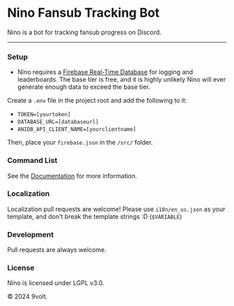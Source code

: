 # Nino Fansub Tracking Bot

Nino is a bot for tracking fansub progress on Discord.

****

### Setup

 - Nino requires a [Firebase Real-Time Database](https://firebase.google.com/docs/database) for logging and leaderboards. The base tier is free, and it is highly unlikely Nino will ever generate enough data to exceed the base tier.

Create a `.env` file in the project root and add the following to it: 

 - `TOKEN=[yourtoken]`
 - `DATABASE_URL=[databaseurl]`
 - `ANIDB_API_CLIENT_NAME=[yourclientname]`

Then, place your `firebase.json` in the `/src/` folder.

### Command List

See the [Documentation](./docs.md) for more information.

### Localization

Localization pull requests are welcome! Please use `i18n/en_us.json` as your template, and don't break the template strings :D (`$VARIABLE`)

### Development

Pull requests are always welcome.

### License

Nino is licensed under LGPL v3.0.


© 2024 9volt.

